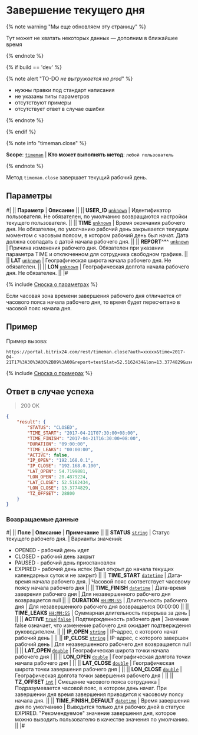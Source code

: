 # Завершение текущего дня

{% note warning "Мы еще обновляем эту страницу" %}

Тут может не хватать некоторых данных — дополним в ближайшее время

{% endnote %}

{% if build == 'dev' %}

{% note alert "TO-DO _не выгружается на prod_" %}

- нужны правки под стандарт написания
- не указаны типы параметров
- отсутствуют примеры
- отсутствует ответ в случае ошибки

{% endnote %}

{% endif %}

{% note info "timeman.close" %}

**Scope**: [`timeman`](../../scopes/permissions.md) | **Кто может выполнять метод**: `любой пользователь`

{% endnote %}

Метод `timeman.close` завершает текущий рабочий день.

## Параметры

#|
|| **Параметр** | **Описание** ||
|| **USER_ID**
[`unknown`](../../data-types.md) | Идентификатор пользователя. Не обязателен, по умолчанию возвращаются настройки текущего пользователя. ||
|| **TIME**
[`unknown`](../../data-types.md) | Время окончания рабочего дня. Не обязателен, по умолчанию рабочий день закрывается текущим моментом с часовым поясом, в котором рабочий день был начат. Дата должна совпадать с датой начала рабочего дня. ||
|| **REPORT**^*^
[`unknown`](../../data-types.md) | Причина изменения рабочего дня. Обязателен при указании параметра TIME и отключенном для сотрудника свободном графике. ||
|| **LAT**
[`unknown`](../../data-types.md) | Географическая широта начала рабочего дня. Не обязателен. ||
|| **LON**
[`unknown`](../../data-types.md) | Географическая долгота начала рабочего дня. Не обязателен. ||
|#

{% include [Сноска о параметрах](../../../_includes/required.md) %}

Если часовая зона времени завершения рабочего дня отличается от часового пояса начала рабочего дня, то время будет пересчитано в часовой пояс начала дня.

## Пример

Пример вызова:

```http
https://portal.bitrix24.com/rest/timeman.close?auth=xxxxx&time=2017-04-21T17%3A30%3A00%2B09%3A00&report=test&lat=52.5162434&lon=13.3774829&user_id=5
```

{% include [Сноска о примерах](../../../_includes/examples.md) %}

## Ответ в случае успеха

> 200 ОК
```json
{
    "result": {
        "STATUS": "CLOSED",
        "TIME_START": "2017-04-21T07:30:00+08:00",
        "TIME_FINISH": "2017-04-21T16:30:00+08:00",
        "DURATION": "09:00:00",
        "TIME_LEAKS": "00:00:00",
        "ACTIVE": false,
        "IP_OPEN": "192.168.0.1",
        "IP_CLOSE": "192.168.0.100",
        "LAT_OPEN": 54.7199881,
        "LON_OPEN": 20.4879224,
        "LAT_CLOSE": 52.5162434,
        "LON_CLOSE": 13.3774829,
        "TZ_OFFSET": 28800
    }
}
```

### Возвращаемые данные

#|
|| **Поле** | **Описание** | **Примечание** ||
|| **STATUS**
 [`string`](../../data-types.md) | Статус текущего рабочего дня. | Варианты значений:
- OPENED - рабочий день идет
- CLOSED - рабочий день закрыт
- PAUSED - рабочий день приостановлен
- EXPIRED - рабочий день истек (был открыт до начала текущих календарных суток и не закрыт) ||
|| **TIME_START**
[`datetime`](../../data-types.md) | Дата-время начала рабочего дня. | Часовой пояс соответствует часовому поясу начала рабочего дня ||
|| **TIME_FINISH**
[`datetime`](../../data-types.md) | Дата-время заверения рабочего дня | Для незавершенного рабочего дня возвращается null ||
|| **DURATION**
[`HH:MM:SS`](../../data-types.md) | Длительность рабочего дня | Для незавершенного рабочего дня возвращается 00:00:00 ||
|| **TIME_LEAKS**
[`HH:MM:SS`](../../data-types.md) | Суммарная длительность перерыва за день | ||
|| **ACTIVE**
[`true`\|`false`](../../data-types.md) | Подтвержденность рабочего дня | Значение false означает, что изменение рабочего дня ожидает подтверждения руководителем. ||
|| **IP_OPEN**
[`string`](../../data-types.md) | IP-адрес, с которого начат рабочий день | ||
|| **IP_CLOSE**
[`string`](../../data-types.md) | IP-адрес, с которого завершен рабочий день | Для незавершенного рабочего дня возвращается null ||
|| **LAT_OPEN**
[`double`](../../data-types.md) | Географическая широта точки начала рабочего дня | ||
|| **LON_OPEN**
[`double`](../../data-types.md) | Географическая долгота точки начала рабочего дня | ||
|| **LAT_CLOSE**
[`double`](../../data-types.md) | Географическая широта точки завершения рабочего дня | ||
|| **LON_CLOSE**
[`double`](../../data-types.md) | Географическая долгота точки завершения рабочего дня | ||
|| **TZ_OFFSET**
[`int`](../../data-types.md) | Смещение часового пояса сотрудника | Подразумевается часовой пояс, в котором день начат. При завершении дня время завершения приводится к часовому поясу начала дня. ||
|| **TIME_FINISH_DEFAULT**
[`datetime`](../../data-types.md) | Время завершения дня по умолчанию | Выводится только для рабочих дней в статусе EXPIRED. "Рекомендуемое" значение завершения дня, которое можно выводить пользователю в качестве значения по умолчанию. ||
|#